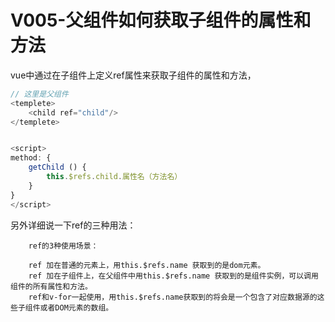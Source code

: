 # V005-父组件如何获取子组件的属性和方法

vue中通过在子组件上定义ref属性来获取子组件的属性和方法，


```js
// 这里是父组件
<templete>
	<child ref="child"/>
</templete>


<script>
method: {
	getChild () {
		this.$refs.child.属性名（方法名）
	}
}
</script>


```



另外详细说一下ref的三种用法：

```
	ref的3种使用场景：

	ref 加在普通的元素上，用this.$refs.name 获取到的是dom元素。
	ref 加在子组件上，在父组件中用this.$refs.name 获取到的是组件实例，可以调用组件的所有属性和方法。
	ref和v-for一起使用，用this.$refs.name获取到的将会是一个包含了对应数据源的这些子组件或者DOM元素的数组。
	
```
